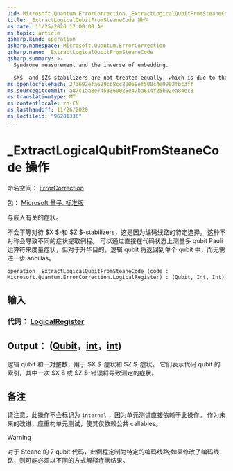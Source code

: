 ```yaml
---
uid: Microsoft.Quantum.ErrorCorrection._ExtractLogicalQubitFromSteaneCode
title: _ExtractLogicalQubitFromSteaneCode 操作
ms.date: 11/25/2020 12:00:00 AM
ms.topic: article
qsharp.kind: operation
qsharp.namespace: Microsoft.Quantum.ErrorCorrection
qsharp.name: _ExtractLogicalQubitFromSteaneCode
qsharp.summary: >-
  Syndrome measurement and the inverse of embedding.

  $X$- and $Z$-stabilizers are not treated equally, which is due to the particular choice of the encoding circuit. This asymmetry leads to a different syndrome extraction routine. One could measure the syndrome by measuring multi-qubit Pauli operator directly on the code state, but for the distillation purpose the logical qubit is returned into a single qubit, in course of which the syndrome measurements can be done without further ancillas.
ms.openlocfilehash: 273692efa629cb8cc20069ef500c4e0902fbc3ff
ms.sourcegitcommit: a87c1aa8e7453360025e47ba614f25b02ea84ec3
ms.translationtype: MT
ms.contentlocale: zh-CN
ms.lasthandoff: 11/26/2020
ms.locfileid: "96201336"
---
```

# <a name="_extractlogicalqubitfromsteanecode-operation"></a>_ExtractLogicalQubitFromSteaneCode 操作

命名空间： [ErrorCorrection](xref:Microsoft.Quantum.ErrorCorrection)

包： [Microsoft 量子. 标准版](https://nuget.org/packages/Microsoft.Quantum.Standard)


与嵌入有关的症状。

不会平等对待 $X $-和 $Z $-stabilizers，这是因为编码线路的特定选择。
这种不对称会导致不同的症状提取例程。
可以通过直接在代码状态上测量多 qubit Pauli 运算符来度量症状，但对于升华目的，逻辑 qubit 将返回到单个 qubit 中，而无需进一步 ancillas。

```qsharp
operation _ExtractLogicalQubitFromSteaneCode (code : Microsoft.Quantum.ErrorCorrection.LogicalRegister) : (Qubit, Int, Int)
```


## <a name="input"></a>输入

### <a name="code--logicalregister"></a>代码： [LogicalRegister](xref:Microsoft.Quantum.ErrorCorrection.LogicalRegister)





## <a name="output--qubitintint"></a>Output： ([Qubit](xref:microsoft.quantum.lang-ref.qubit)，[int](xref:microsoft.quantum.lang-ref.int)，[int](xref:microsoft.quantum.lang-ref.int)) 

逻辑 qubit 和一对整数，用于 $X $-症状和 $Z $-症状。
它们表示代码 qubit 的索引，其中一次 $X $ 或 $Z $-错误将导致测定的症状。

## <a name="remarks"></a>备注

请注意，此操作不会标记为 `internal` ，因为单元测试直接依赖于此操作。 作为未来的改进，应重构单元测试，使其仅依赖公共 callables。

> [!WARNING]
> 对于 Steane 的 7 qubit 代码，此例程定制为特定的编码线路;如果修改了编码线路，则可能必须以不同的方式解释症状结果。